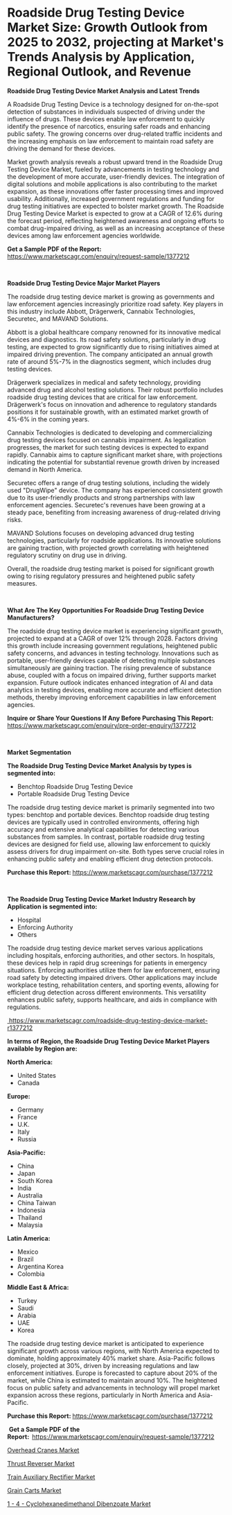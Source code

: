 <p><h1>Roadside Drug Testing Device Market Size: Growth Outlook from 2025 to 2032, projecting at Market's Trends Analysis by Application, Regional Outlook, and Revenue</h1></p><p><strong>Roadside Drug Testing Device Market Analysis and Latest Trends</strong></p>
<p><p>A Roadside Drug Testing Device is a technology designed for on-the-spot detection of substances in individuals suspected of driving under the influence of drugs. These devices enable law enforcement to quickly identify the presence of narcotics, ensuring safer roads and enhancing public safety. The growing concerns over drug-related traffic incidents and the increasing emphasis on law enforcement to maintain road safety are driving the demand for these devices.</p><p>Market growth analysis reveals a robust upward trend in the Roadside Drug Testing Device Market, fueled by advancements in testing technology and the development of more accurate, user-friendly devices. The integration of digital solutions and mobile applications is also contributing to the market expansion, as these innovations offer faster processing times and improved usability. Additionally, increased government regulations and funding for drug testing initiatives are expected to bolster market growth. The Roadside Drug Testing Device Market is expected to grow at a CAGR of 12.6% during the forecast period, reflecting heightened awareness and ongoing efforts to combat drug-impaired driving, as well as an increasing acceptance of these devices among law enforcement agencies worldwide.</p></p>
<p><strong>Get a Sample PDF of the Report:&nbsp;</strong> <a href="https://www.marketscagr.com/enquiry/request-sample/1377212?utm_campaign=2660&utm_medium=2&utm_source=Github&utm_content=ia&utm_term=28032025&utm_id=roadside-drug-testing-device">https://www.marketscagr.com/enquiry/request-sample/1377212</a></p>
<p>&nbsp;</p>
<p><strong>Roadside Drug Testing Device Major Market Players</strong></p>
<p><p>The roadside drug testing device market is growing as governments and law enforcement agencies increasingly prioritize road safety. Key players in this industry include Abbott, Drägerwerk, Cannabix Technologies, Securetec, and MAVAND Solutions.</p><p>Abbott is a global healthcare company renowned for its innovative medical devices and diagnostics. Its road safety solutions, particularly in drug testing, are expected to grow significantly due to rising initiatives aimed at impaired driving prevention. The company anticipated an annual growth rate of around 5%-7% in the diagnostics segment, which includes drug testing devices.</p><p>Drägerwerk specializes in medical and safety technology, providing advanced drug and alcohol testing solutions. Their robust portfolio includes roadside drug testing devices that are critical for law enforcement. Drägerwerk's focus on innovation and adherence to regulatory standards positions it for sustainable growth, with an estimated market growth of 4%-6% in the coming years.</p><p>Cannabix Technologies is dedicated to developing and commercializing drug testing devices focused on cannabis impairment. As legalization progresses, the market for such testing devices is expected to expand rapidly. Cannabix aims to capture significant market share, with projections indicating the potential for substantial revenue growth driven by increased demand in North America.</p><p>Securetec offers a range of drug testing solutions, including the widely used "DrugWipe" device. The company has experienced consistent growth due to its user-friendly products and strong partnerships with law enforcement agencies. Securetec's revenues have been growing at a steady pace, benefiting from increasing awareness of drug-related driving risks.</p><p>MAVAND Solutions focuses on developing advanced drug testing technologies, particularly for roadside applications. Its innovative solutions are gaining traction, with projected growth correlating with heightened regulatory scrutiny on drug use in driving.</p><p>Overall, the roadside drug testing market is poised for significant growth owing to rising regulatory pressures and heightened public safety measures.</p></p>
<p>&nbsp;</p>
<p><strong>What Are The Key Opportunities For Roadside Drug Testing Device Manufacturers?</strong></p>
<p><p>The roadside drug testing device market is experiencing significant growth, projected to expand at a CAGR of over 12% through 2028. Factors driving this growth include increasing government regulations, heightened public safety concerns, and advances in testing technology. Innovations such as portable, user-friendly devices capable of detecting multiple substances simultaneously are gaining traction. The rising prevalence of substance abuse, coupled with a focus on impaired driving, further supports market expansion. Future outlook indicates enhanced integration of AI and data analytics in testing devices, enabling more accurate and efficient detection methods, thereby improving enforcement capabilities in law enforcement agencies.</p></p>
<p><strong>Inquire or Share Your Questions If Any Before Purchasing This Report:</strong> <a href="https://www.marketscagr.com/enquiry/pre-order-enquiry/1377212?utm_campaign=2660&utm_medium=2&utm_source=Github&utm_content=ia&utm_term=28032025&utm_id=roadside-drug-testing-device">https://www.marketscagr.com/enquiry/pre-order-enquiry/1377212</a></p>
<p>&nbsp;</p>
<p><strong>Market Segmentation</strong></p>
<p><strong>The Roadside Drug Testing Device Market Analysis by types is segmented into:</strong></p>
<p><ul><li>Benchtop Roadside Drug Testing Device</li><li>Portable Roadside Drug Testing Device</li></ul></p>
<p><p>The roadside drug testing device market is primarily segmented into two types: benchtop and portable devices. Benchtop roadside drug testing devices are typically used in controlled environments, offering high accuracy and extensive analytical capabilities for detecting various substances from samples. In contrast, portable roadside drug testing devices are designed for field use, allowing law enforcement to quickly assess drivers for drug impairment on-site. Both types serve crucial roles in enhancing public safety and enabling efficient drug detection protocols.</p></p>
<p><strong>Purchase this Report:&nbsp;</strong><a href="https://www.marketscagr.com/purchase/1377212?utm_campaign=2660&utm_medium=2&utm_source=Github&utm_content=ia&utm_term=28032025&utm_id=roadside-drug-testing-device">https://www.marketscagr.com/purchase/1377212</a></p>
<p>&nbsp;</p>
<p><strong>The Roadside Drug Testing Device Market Industry Research by Application is segmented into:</strong></p>
<p><ul><li>Hospital</li><li>Enforcing Authority</li><li>Others</li></ul></p>
<p><p>The roadside drug testing device market serves various applications including hospitals, enforcing authorities, and other sectors. In hospitals, these devices help in rapid drug screenings for patients in emergency situations. Enforcing authorities utilize them for law enforcement, ensuring road safety by detecting impaired drivers. Other applications may include workplace testing, rehabilitation centers, and sporting events, allowing for efficient drug detection across different environments. This versatility enhances public safety, supports healthcare, and aids in compliance with regulations.</p></p>
<p><a href="https://www.marketscagr.com/roadside-drug-testing-device-market-r1377212?utm_campaign=2660&utm_medium=2&utm_source=Github&utm_content=ia&utm_term=28032025&utm_id=roadside-drug-testing-device">&nbsp;https://www.marketscagr.com/roadside-drug-testing-device-market-r1377212</a></p>
<p><strong>In terms of Region, the Roadside Drug Testing Device Market Players available by Region are:</strong></p>
<p>
    <p> <strong> North America: </strong>
        <ul>
            <li>United States</li>
            <li>Canada</li>
        </ul>
        </p> 
    <p> <strong> Europe: </strong>
        <ul>
            <li>Germany</li>
            <li>France</li>
            <li>U.K.</li>
            <li>Italy</li>
            <li>Russia</li>
        </ul>
        </p> 
    <p> <strong> Asia-Pacific: </strong>
        <ul>
            <li>China</li>
            <li>Japan</li>
            <li>South Korea</li>
            <li>India</li>
            <li>Australia</li>
            <li>China Taiwan</li>
            <li>Indonesia</li>
            <li>Thailand</li>
            <li>Malaysia</li>
        </ul>
        </p> 
    <p> <strong> Latin America: </strong>
        <ul>
            <li>Mexico</li>
            <li>Brazil</li>
            <li>Argentina Korea</li>
            <li>Colombia</li>
        </ul>
        </p> 
    <p> <strong> Middle East & Africa: </strong>
        <ul>
            <li>Turkey</li>
            <li>Saudi</li>
            <li>Arabia</li>
            <li>UAE</li>
            <li>Korea</li>
        </ul>
    </p>
    </p>
<p><p>The roadside drug testing device market is anticipated to experience significant growth across various regions, with North America expected to dominate, holding approximately 40% market share. Asia-Pacific follows closely, projected at 30%, driven by increasing regulations and law enforcement initiatives. Europe is forecasted to capture about 20% of the market, while China is estimated to maintain around 10%. The heightened focus on public safety and advancements in technology will propel market expansion across these regions, particularly in North America and Asia-Pacific.</p></p>
<p><strong>Purchase this Report: </strong><a href="https://www.marketscagr.com/purchase/1377212?utm_campaign=2660&utm_medium=2&utm_source=Github&utm_content=ia&utm_term=28032025&utm_id=roadside-drug-testing-device">https://www.marketscagr.com/purchase/1377212</a></p>
<p>&nbsp;<strong>Get a Sample PDF of the Report:&nbsp;&nbsp;</strong><a href="https://www.marketscagr.com/enquiry/request-sample/1377212?utm_campaign=2660&utm_medium=2&utm_source=Github&utm_content=ia&utm_term=28032025&utm_id=roadside-drug-testing-device">https://www.marketscagr.com/enquiry/request-sample/1377212</a></p>
<p><strong></strong></p>
<p><p><a href="https://www.linkedin.com/pulse/overhead-cranes-market-outlook-anticipated-growth-projected-cagr-2mfje?utm_campaign=2660&utm_medium=2&utm_source=Github&utm_content=ia&utm_term=28032025&utm_id=roadside-drug-testing-device">Overhead Cranes Market</a></p><p><a href="https://www.linkedin.com/pulse/key-trends-opportunities-thrust-reverser-market-from-2025-ghx3e?utm_campaign=2660&utm_medium=2&utm_source=Github&utm_content=ia&utm_term=28032025&utm_id=roadside-drug-testing-device">Thrust Reverser Market</a></p><p><a href="https://github.com/gukenneth26571/Market-Research-Report-List-1/blob/main/train-auxiliary-rectifier-market.md?utm_campaign=2660&utm_medium=2&utm_source=Github&utm_content=ia&utm_term=28032025&utm_id=roadside-drug-testing-device">Train Auxiliary Rectifier Market</a></p><p><a href="https://www.linkedin.com/pulse/grain-carts-market-analysis-growth-forecast-129-cagr-2uu6e?utm_campaign=2660&utm_medium=2&utm_source=Github&utm_content=ia&utm_term=28032025&utm_id=roadside-drug-testing-device">Grain Carts Market</a></p><p><a href="https://github.com/ChiragRp1/Market-Research-Report-List-7/blob/main/1-4-cyclohexanedimethanol-dibenzoate-market.md?utm_campaign=2660&utm_medium=2&utm_source=Github&utm_content=ia&utm_term=28032025&utm_id=roadside-drug-testing-device">1 - 4 - Cyclohexanedimethanol Dibenzoate Market</a></p></p>